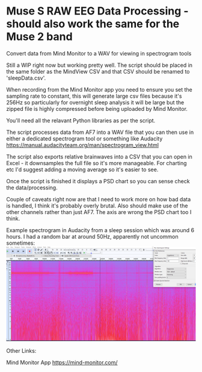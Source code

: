 # Muse S RAW EEG Data Processing - should also work the same for the Muse 2 band
Convert data from Mind Monitor to a WAV for viewing in spectrogram tools

Still a WIP right now but working pretty well. The script should be placed in the same folder as the MindView CSV and that CSV should be renamed to 'sleepData.csv'.

When recording from the Mind Monitor app you need to ensure you set the sampling rate to constant, this will generate large csv files because it's 256Hz so particularly for overnight sleep analysis it will be large but the zipped file is highly compressed before being uploaded by Mind Monitor.

You'll need all the relavant Python libraries as per the script.

The script processes data from AF7 into a WAV file that you can then use in either a dedicated spectrogram tool or something like Audacity https://manual.audacityteam.org/man/spectrogram_view.html

The script also exports relative brainwaves into a CSV that you can open in Excel - it downsamples the full file so it's more manageable. For charting etc I'd suggest adding a moving average so it's easier to see.

Once the script is finished it displays a PSD chart so you can sense check the data/processing.

Couple of caveats right now are that I need to work more on how bad data is handled, I think it's probably overly brutal. Also should make use of the other channels rather than just AF7. The axis are wrong the PSD chart too I think.

Example spectrogram in Audacity from a sleep session which was around 6 hours. I had a random bar at around 50Hz, apparently not uncommon sometimes:
![Screenshot](exampleSpectrogram.PNG)

Other Links:

Mind Monitor App
https://mind-monitor.com/
